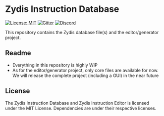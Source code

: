 # Zydis Instruction Database

[![License: MIT](https://img.shields.io/badge/License-MIT-blue.svg)](https://opensource.org/licenses/MIT) [![Gitter](https://badges.gitter.im/zyantific/zyan-disassembler-engine.svg)](https://gitter.im/zyantific/zydis?utm_source=badge&utm_medium=badge&utm_campaign=pr-badge&utm_content=body_badge) [![Discord](https://img.shields.io/discord/390136917779415060.svg)](https://discordapp.com/channels/390136917779415060/390138781313007626)

This repository contains the Zydis database file(s) and the editor/generator project.

## Readme
- Everything in this repository is highly WIP
- As for the editor/generator project, only core files are available for now. We will release the complete project (including a GUI) in the near future

## License
The Zydis Instruction Database and Zydis Instruction Editor is licensed under the MIT License. Dependencies are under their respective licenses.
